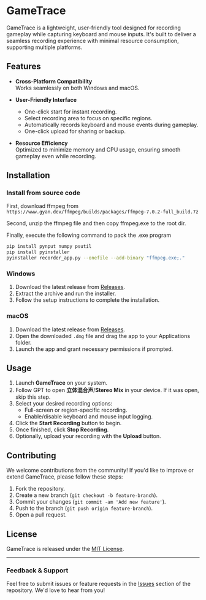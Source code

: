 # GameTrace

GameTrace is a lightweight, user-friendly tool designed for recording gameplay while capturing keyboard and mouse inputs. It's built to deliver a seamless recording experience with minimal resource consumption, supporting multiple platforms.

## Features

- **Cross-Platform Compatibility**  
  Works seamlessly on both Windows and macOS.

- **User-Friendly Interface**  
  - One-click start for instant recording.  
  - Select recording area to focus on specific regions.  
  - Automatically records keyboard and mouse events during gameplay.  
  - One-click upload for sharing or backup.

- **Resource Efficiency**  
  Optimized to minimize memory and CPU usage, ensuring smooth gameplay even while recording.

## Installation

### Install from source code

First, download ffmpeg from `https://www.gyan.dev/ffmpeg/builds/packages/ffmpeg-7.0.2-full_build.7z`

Second, unzip the ffmpeg file and then copy ffmpeg.exe to the root dir.

Finally, execute the following command to pack the .exe program

```bash
pip install pynput numpy psutil
pip install pyinstaller
pyinstaller recorder_app.py --onefile --add-binary "ffmpeg.exe;."
```




### Windows

1. Download the latest release from [Releases](https://github.com/yourusername/GameTrace/releases).  
2. Extract the archive and run the installer.  
3. Follow the setup instructions to complete the installation.

### macOS

1. Download the latest release from [Releases](https://github.com/yourusername/GameTrace/releases).  
2. Open the downloaded `.dmg` file and drag the app to your Applications folder.  
3. Launch the app and grant necessary permissions if prompted.

## Usage

1. Launch **GameTrace** on your system.  
2. Follow GPT to open **立体混合声**/**Stereo Mix** in your device. If it was open, skip this step.
3. Select your desired recording options:  
   - Full-screen or region-specific recording.  
   - Enable/disable keyboard and mouse input logging.  
4. Click the **Start Recording** button to begin.  
5. Once finished, click **Stop Recording**.  
6. Optionally, upload your recording with the **Upload** button.

## Contributing

We welcome contributions from the community! If you'd like to improve or extend GameTrace, please follow these steps:  
1. Fork the repository.  
2. Create a new branch (`git checkout -b feature-branch`).  
3. Commit your changes (`git commit -am 'Add new feature'`).  
4. Push to the branch (`git push origin feature-branch`).  
5. Open a pull request.

## License

GameTrace is released under the [MIT License](https://github.com/yourusername/GameTrace/blob/main/LICENSE).

---

### Feedback & Support

Feel free to submit issues or feature requests in the [Issues](https://github.com/yourusername/GameTrace/issues) section of the repository. We'd love to hear from you!
